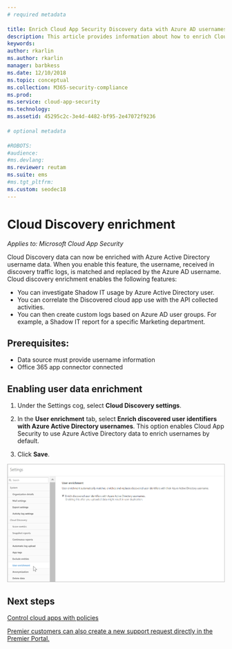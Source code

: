 ```yaml
---
# required metadata

title: Enrich Cloud App Security Discovery data with Azure AD usernames 
description: This article provides information about how to enrich Cloud App Security Discovery data with Azure AD usernames.
keywords:
author: rkarlin
ms.author: rkarlin
manager: barbkess
ms.date: 12/10/2018
ms.topic: conceptual
ms.collection: M365-security-compliance
ms.prod:
ms.service: cloud-app-security
ms.technology:
ms.assetid: 45295c2c-3e4d-4482-bf95-2e47072f9236

# optional metadata

#ROBOTS:
#audience:
#ms.devlang:
ms.reviewer: reutam
ms.suite: ems
#ms.tgt_pltfrm:
ms.custom: seodec18
---
```

# Cloud Discovery enrichment

*Applies to: Microsoft Cloud App Security*

Cloud Discovery data can now be enriched with Azure Active Directory username data. When you enable this feature, the username, received in discovery traffic logs, is matched and replaced by the Azure AD username. Cloud discovery enrichment enables the following features:
- You can investigate Shadow IT usage by Azure Active Directory user.
- You can correlate the Discovered cloud app use with the API collected activities.
- You can then create custom logs based on Azure AD user groups. For example, a Shadow IT report for a specific Marketing department.


## Prerequisites:
- Data source must provide username information
- Office 365 app connector connected

## Enabling user data enrichment 
    
1. Under the Settings cog, select **Cloud Discovery settings**.
     
2. In the **User enrichment** tab, select **Enrich discovered user identifiers with Azure Active Directory usernames**. This option enables Cloud App Security to use Azure Active Directory data to enrich usernames by default.

3. Click **Save**.
 
![Enrich Cloud App Security Discovery with Azure AD usernames](./media/discovery-enrichment.png)
  

  
      
## Next steps
  
[Control cloud apps with policies](control-cloud-apps-with-policies.md)   

[Premier customers can also create a new support request directly in the Premier Portal.](https://premier.microsoft.com/)  
    
      
  
